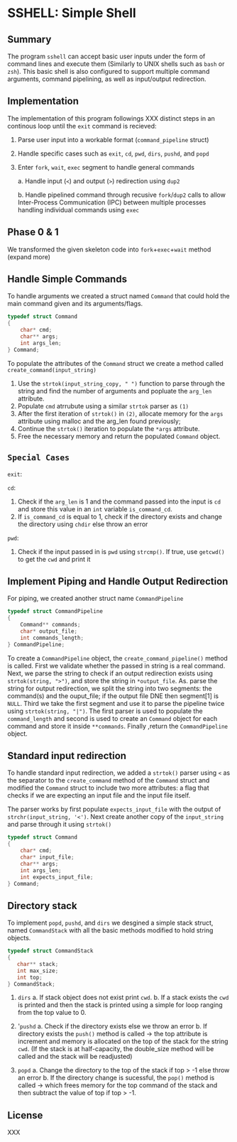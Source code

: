 # SSHELL: Simple Shell

## Summary

The program `sshell` can accept basic user inputs under the form of command lines and execute them (Similarly to UNIX shells such as `bash` or `zsh`). This basic shell is also configured to support multiple command arguments, command pipelining, as well as input/output redirection.

## Implementation

The implementation of this program followings XXX distinct steps in an continous loop until the `exit` command is recieved:

1. Parse user input into a workable format (`command_pipeline` struct)
2. Handle specific cases such as `exit`, `cd`, `pwd`, `dirs`, `pushd`, and `popd`
3. Enter `fork`, `wait`, `exec` segment to handle general commands

    a. Handle input (`<`) and output (`>`) redirection using `dup2`

    b. Handle pipelined command through recusive `fork`/`dup2` calls to allow Inter-Process Communication (IPC) between multiple processes handling individual commands using `exec`



## Phase 0 & 1

We transformed the given skeleton code into `fork`+`exec`+`wait` method (expand more)


## Handle Simple Commands

To handle arguments we created a struct named `Command` that could hold the main command given and its arguments/flags.

```c
typedef struct Command
{
    char* cmd;
    char** args;
    int args_len;
} Command;

```

To populate the attributes of the `Command` struct we create a method called `create_command(input_string)` 

1. Use the `strtok(input_string_copy, " ")` function to parse through the string and find the number of arguments and 
   popluate the `arg_len` attribute.
2. Populate `cmd` atrrubute using a similar `strtok` parser as `(1)` 
3. After the first iteration of `strtok()` in `(2)`, allocate memory for the `args` attribute using malloc and the arg_len 
   found previously;
4. Continue the `strtok()` iteration to populate the `*args` attribute. 
5. Free the necessary memory and return the populated `Command` object.  

## `Special Cases`

`exit`:

`cd`:

1. Check if the `arg_len` is 1 and the command passed into the input is `cd` and store this value in an `int` 
   variable `is_command_cd`. 
2. If `is_command_cd` is equal to 1, check if the directory exists and change the directory using `chdir` else throw an
   error 

`pwd`:
1. Check if the input passed in is `pwd` using `strcmp()`. If true, use `getcwd()` to get the `cwd` and print it

## Implement Piping and Handle Output Redirection
For piping, we created another struct name `CommandPipeline` 

```c
typedef struct CommandPipeline
{
    Command** commands;
    char* output_file;
    int commands_length;
} CommandPipeline;
```
To create a `CommandPipeline` object, the `create_command_pipeline()` method is called. First we validate whether the passed in string is a real command. Next, we parse the string to check if an output redirection exists using `strtok(string, ">")`, and store the string in `*output_file`. As. parse the string for output redirection, we split the string into two segments: the command(s) and the ouput_file; if the output file DNE then segment[1] is `NULL`. Third we take the first segment and use it to parse the pipeline twice using `strtok(string, "|")`. The first parser is used to populate the `command_length` and second is used to create an `Command` object for each command and store it inside `**commands`. Finally ,return the `CommandPipeline` object.

## Standard input redirection

To handle standard input redirection, we added a `strtok()` parser using `<` as the separator to the `create_command` method of the `Command` struct and modified the `Command` struct to include two more attributes: a flag that checks if we are expecting an input file and the input file itself. 

The parser works by first populate `expects_input_file` with the output of `strchr(input_string, '<')`. Next create another copy of the `input_string` and parse through it using `strtok()`

```c
typedef struct Command
{
    char* cmd;
    char* input_file;
    char** args;
    int args_len;
    int expects_input_file;
} Command;
```

## Directory stack

To implement `popd`, `pushd`, and `dirs` we desgined a simple stack struct, named `CommandStack` with all the basic methods modified to hold string objects. 

```c
typedef struct CommandStack
{
   char** stack;
   int max_size;
   int top;
} CommandStack;
```
1. `dirs` 
    a. If stack object does not exist print `cwd`. 
    b. If a stack exists the `cwd` is printed and then the stack is printed using a simple for loop ranging from the top value to 0.

2. '`pushd` 
    a. Check if the directory exists else we throw an error 
    b. If directory exists the `push()` method is called -> the top attribute is increment and memory is allocated on the top of the stack for the string `cwd`. (If the stack is at half-capacity, the double_size method will be called and the stack will be readjusted)

3. `popd` 
    a. Change the directory to the top of the stack if top > -1 else throw an error 
    b. If the directory change is sucessful, the `pop()` method is called -> which frees memory for the top command of the stack and then subtract the value of top if top > -1. 


## License

XXX
